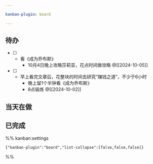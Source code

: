 ```yaml
---

kanban-plugin: board

---
```


## 待办

- [ ] - 看《成为乔布斯》
	- 10月4日晚上攻略莎莉亚，花点时间做攻略
	@[[2024-10-05]]
- [ ] - 早上看完文章后，花整块的时间去研究“赚钱之道”，不少于6小时
	- 晚上留1个半钟看《成为乔布斯》
	- 8点锻炼
	@[[2024-10-02]]


## 当天在做



## 已完成





%% kanban:settings
```
{"kanban-plugin":"board","list-collapse":[false,false,false]}
```
%%